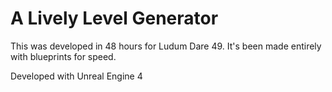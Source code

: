 # A Lively Level Generator

This was developed in 48 hours for Ludum Dare 49. It's been made entirely with blueprints for speed.

Developed with Unreal Engine 4
